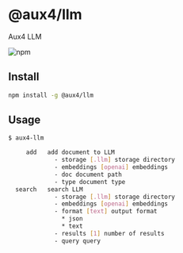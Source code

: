 # @aux4/llm
Aux4 LLM

![npm](https://img.shields.io/npm/v/@aux4/llm)

## Install

```bash
npm install -g @aux4/llm
```

## Usage
```bash
$ aux4-llm

     add   add document to LLM
             - storage [.llm] storage directory
             - embeddings [openai] embeddings
             - doc document path
             - type document type
  search   search LLM
             - storage [.llm] storage directory
             - embeddings [openai] embeddings
             - format [text] output format
               * json
               * text
             - results [1] number of results
             - query query
```

